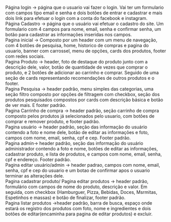 Página login -> página que o usuario vai fazer o login. Vai ter um formulario com campos tipo email e senha e dois botões de entrar e cadastrar e mais dois link para efetuar o login com a conta do facebook e instagram.
<br>
Página Cadastro -> página que o usuário vai efetuar o cadastro do site. Um formulario com 4 campos para nome, email, senha e confirmar senha, um botão para cadastrar as informações inseridas nos campos.
<br>
Pagina inicial -> Composto por um header com um menu de navegação, com 4 botões de pesquisa, home, historico de compras e pagina do usuario, banner com carrossel, menu de opções, cards dos produtos, footer com redes sociais.
<br>
Pagina Produto -> header, foto de destaque do produto junto com a descrição dele, valor, botão de quantidade de vezes que comprar o produto, e 2 botões de adicionar ao carrinho e comprar. Seguido de uma seção de cards representando recomendações de outros produtos e o footer. 
<br>
Pagina Pesquisa -> header padrão, menu simples das categorias, uma seção filtro composto por opções de filtragem com checkbox, seção dos produtos pesquisados compostos por cards com descrição básica e botão de ver mais. E footer padrão. 
<br>
Pagina Carrinho de compra -> header padrão, seção carrinho de compra composto pelos produtos já selecionados pelo usuario, com botões de comprar e remover produto, e footer padrão.
<br>
Pagina usuário -> header padrão, seção das informação do usuário contendo a foto e nome dele, botão de editar as informações e foto, campos com nome, email, senha, cpf e cep. Footer padrão.
<br>
Pagina admin-> header padrão, seção das informação do usuário administrador contendo a foto e nome, botões de editar as informações, cadastrar produto, e lista de produtos, e campos com nome, email, senha, cpf e endereço. 
Footer padrão.
<br>
Pagina editar usuário/admin -> header padrao, campos com nome, email, senha, cpf e cep do usuario e um botao de confirmar apos o usuario terminar as alterações dele.
<br>
Pagina cadastrar produto/ Pagina editar produtos -> header padrão, formulário com campos de nome do produto, descrição e valor. Em seguida, com checkbox (Hamburguer, Pizza, Bebidas, Doces, Msrmitas, Espetinhos  e massas) e botão de finalizar, footer padrão.
<br>
Pagina listar produtos ->header padrão, barra de busca, espaço onde estará os registro dos produtos com foto, nome e ingredientes e dois botões de editar(encaminha para pagina de editar produtos) e excluir.
